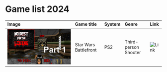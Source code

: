 # Game list 2024

| Image | Game title | System | Genre | Link |
| :----- | :----- | :----- | :----- | :----- |
| ![Image](Doom-no-rest-for-the-living1.jpg) | Star Wars Battlefront | PS2 | Third-person Shooter | ![Link](https://www.youtube.com/watch?v=Z3tH1Awh3ZE+) | 

